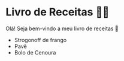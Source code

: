 # Livro de Receitas :man_cook:

Olá! Seja bem-vindo a meu livro de receitas :wave:

- Strogonoff de frango
- Pavê
- Bolo de Cenoura

